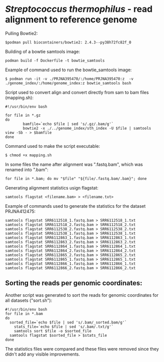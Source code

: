 # *Streptococcus thermophilus* - read alignment to reference genome

Pulling Bowtie2:
```
$podman pull biocontainers/bowtie2: 2.4.3--py38h72fc82f_0
```

Building of a bowtie samtools image:
```
podman build -f Dockerfile -t bowtie_samtools 
```

Example of command used to run the bowtie_samtools image:
```
$ podman run -it -v ./PRJNA395470/:/home/PRJNA395470:z  -v ./genome_index/:/home/genome_index:z bowtie_samtools bash
```

Script used to convert align and convert directly from sam to bam files (mapping.sh):
```
#!/usr/bin/env bash

for file in *.gz
do
        bamfile=`echo $file | sed 's/.gz/.bam/g'`
        bowtie2 -x ./../genome_index/sth_index -U $file | samtools view -Sb - > $bamfile
done
```

Command used to make the script executable:
```
$ chmod +x mapping.sh
```

In some files the name after alignment was ".fastq.bam", which was renamed into ".bam":
```
for file in *.bam; do mv "$file" "${file/.fastq.bam/.bam}"; done
```

Generating alignment statistics usign flagstat:
```
samtools flagstat <filename.bam> > <filename.txt>
```

Example of commands used to generate the statistics for the dataset PRJNA412475:
```
samtools flagstat SRR6112518_1.fastq.bam > SRR6112518_1.txt
samtools flagstat SRR6112518_2.fastq.bam > SRR6112518_2.txt
samtools flagstat SRR6112538_2.fastq.bam > SRR6112538_2.txt
samtools flagstat SRR6112538_1.fastq.bam > SRR6112538_1.txt
samtools flagstat SRR6112863_1.fastq.bam > SRR6112863_1.txt
samtools flagstat SRR6112863_2.fastq.bam > SRR6112863_2.txt
samtools flagstat SRR6112864_1.fastq.bam > SRR6112864_1.txt
samtools flagstat SRR6112864_2.fastq.bam > SRR6112864_2.txt
samtools flagstat SRR6112865_2.fastq.bam > SRR6112865_2.txt
samtools flagstat SRR6112865_1.fastq.bam > SRR6112865_1.txt
samtools flagstat SRR6112866_1.fastq.bam > SRR6112866_1.txt
samtools flagstat SRR6112866_2.fastq.bam > SRR6112866_2.txt
```


## Sorting the reads per genomic coordinates:
Another script was generated to sort the reads for genomic coordinates for all datasets ("sort.sh"):
```
#!/usr/bin/env bash
for file in *.bam
do
  sorted_file=`echo $file | sed 's/.bam/_sorted.bam/g'`
	stats_file=`echo $file | sed 's/.bam/.txt/g'`
	samtools sort $file -o $sorted_file
  samtools flagstat $sorted_file > $stats_file
done
```
The statistics files were compared and these files were removed since they didn't add any visible improvements. 

